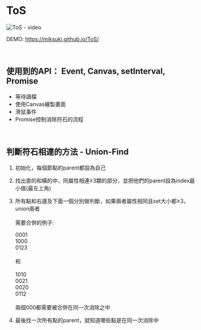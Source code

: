 # ToS

![ToS - video](https://github.com/MikSuki/ToS/assets/34766025/400c75a1-6e47-461e-84a3-aeb9533a4567)


DEMO: https://miksuki.github.io/ToS/

<br>

## 使用到的API： Event, Canvas, setInterval, Promise

- 等待讀檔
- 使用Canvas繪製畫面
- 滑鼠事件
- Promise控制消除符石的流程

<br>

## 判斷符石相連的方法 - Union-Find

1. 初始化，每個節點的parent都設為自己
2. 找出直的和橫的中，同屬性相連≥3顆的部分，並把他們的parent設為index最小值(最左上角)
3. 所有點和右邊及下面一個分別做判斷，如果兩者屬性相同且set大小都≥3，union兩者<br><br>
    需要合併的例子:
   
   0001<br>
   1000<br>
   0123<br>
    <br>和<br><br>
   1010<br>
   0021<br>
   0020<br>
   0112<br>
  <br> 兩個000都需要被合併在同一次消除之中
   
   
4. 最後找一次所有點的parent，就知道哪些點是在同一次消除中


